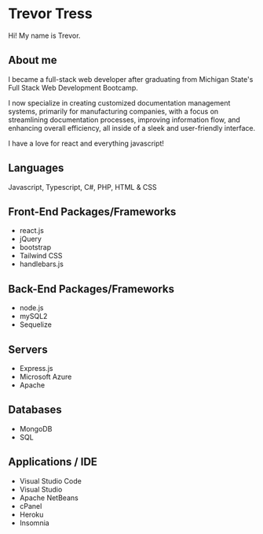 # Trevor Tress

Hi! My name is Trevor.

## About me

I became a full-stack web developer after graduating from Michigan State's Full Stack Web Development Bootcamp.

I now specialize in creating customized documentation management systems, primarily for manufacturing companies, with a focus on streamlining documentation processes, improving information flow, and enhancing overall efficiency, all inside of a sleek and user-friendly interface.

I have a love for react and everything javascript!

## Languages

Javascript, Typescript, C#, PHP, HTML & CSS

## Front-End Packages/Frameworks
- react.js
- jQuery
- bootstrap
- Tailwind CSS
- handlebars.js

## Back-End Packages/Frameworks
- node.js
- mySQL2
- Sequelize

## Servers
- Express.js
- Microsoft Azure
- Apache

## Databases
- MongoDB
- SQL

## Applications / IDE

- Visual Studio Code
- Visual Studio
- Apache NetBeans
- cPanel
- Heroku
- Insomnia

